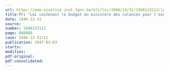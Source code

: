 ```yaml
---
url: https://www.ejustice.just.fgov.be/eli/loi/1946/12/31/1946123112/justel
title-fr: "Loi contenant le budget du ministère des colonies pour l'exercice 1945 (dépenses métropolitaines)"
date: 1946-12-31
source:
number: 1946123112
page: 888888
case: 1946-12-31/11
publication: 1947-03-03
starts:
modifies:
pdf-original:
pdf-consolidated:
---
```


